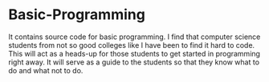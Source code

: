 # Basic-Programming
It contains source code for basic programming.
I find that computer science students from not so good colleges like I have been to find it hard to code.
This will act as a heads-up for those students to get started in programming right away.
It will serve as a guide to the students so that they know what to do and what not to do.
